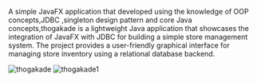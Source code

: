 A simple JavaFX application that developed using the knowledge of OOP concepts,JDBC ,singleton design pattern and core Java concepts,thogakade is a lightweight Java application that showcases the integration of JavaFX with JDBC for building a simple store management system. The project provides a user-friendly graphical interface for managing store inventory using a relational database backend.

![thogakade](https://github.com/user-attachments/assets/bfb1f5fa-1d8e-4856-9610-90113f85665c)
![thogakade1](https://github.com/user-attachments/assets/7afba18b-0c77-4353-8f83-a849f8118e56)
